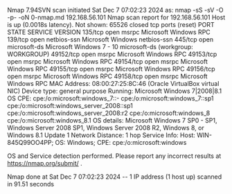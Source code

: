 Nmap 7.94SVN scan initiated Sat Dec 7 07:02:23 2024 as: nmap -sS -sV -O -p- -oN 0-nmap.md 192.168.56.101
Nmap scan report for 192.168.56.101 Host is up (0.0018s latency). Not shown: 65526 closed tcp ports (reset) PORT STATE SERVICE VERSION 135/tcp open msrpc Microsoft Windows RPC 139/tcp open netbios-ssn Microsoft Windows netbios-ssn 445/tcp open microsoft-ds Microsoft Windows 7 - 10 microsoft-ds (workgroup: WORKGROUP) 49152/tcp open msrpc Microsoft Windows RPC 49153/tcp open msrpc Microsoft Windows RPC 49154/tcp open msrpc Microsoft Windows RPC 49155/tcp open msrpc Microsoft Windows RPC 49156/tcp open msrpc Microsoft Windows RPC 49158/tcp open msrpc Microsoft Windows RPC MAC Address: 08:00:27:25:8C:46 (Oracle VirtualBox virtual NIC) Device type: general purpose Running: Microsoft Windows 7|2008|8.1 OS CPE: cpe:/o:microsoft:windows_7::- cpe:/o:microsoft:windows_7::sp1 cpe:/o:microsoft:windows_server_2008::sp1 cpe:/o:microsoft:windows_server_2008:r2 cpe:/o:microsoft:windows_8 cpe:/o:microsoft:windows_8.1 OS details: Microsoft Windows 7 SP0 - SP1, Windows Server 2008 SP1, Windows Server 2008 R2, Windows 8, or Windows 8.1 Update 1 Network Distance: 1 hop Service Info: Host: WIN-845Q99OO4PP; OS: Windows; CPE: cpe:/o:microsoft:windows

OS and Service detection performed. Please report any incorrect results at https://nmap.org/submit/ .

Nmap done at Sat Dec 7 07:02:23 2024 -- 1 IP address (1 host up) scanned in 91.51 seconds